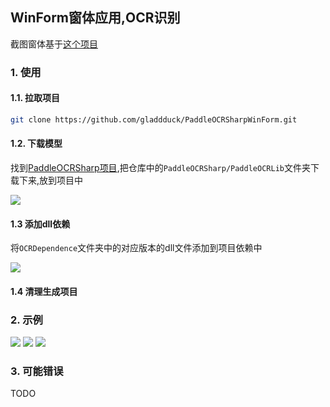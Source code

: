 ## WinForm窗体应用,OCR识别

截图窗体基于[这个项目](https://blog.csdn.net/qq_22553301/article/details/78991996)

### 1. 使用

#### 1.1. 拉取项目
```bash
git clone https://github.com/gladdduck/PaddleOCRSharpWinForm.git
```

#### 1.2. 下载模型
找到[PaddleOCRSharp项目](https://github.com/raoyutian/PaddleOCRSharp),把仓库中的`PaddleOCRSharp/PaddleOCRLib`文件夹下载下来,放到项目中

![](https://image.yayan.xyz/20231128092811.png)

#### 1.3 添加dll依赖
将`OCRDependence`文件夹中的对应版本的dll文件添加到项目依赖中

![](https://image.yayan.xyz/20231128092939.png)


#### 1.4 清理生成项目


### 2. 示例
![](https://image.yayan.xyz/20231128093108.png)
![](https://image.yayan.xyz/20231128093312.png)
![](https://image.yayan.xyz/20231128093330.png)

### 3. 可能错误

TODO
